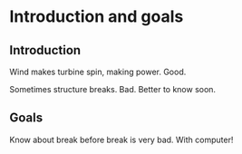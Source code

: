 # Introduction and goals
## Introduction
Wind makes turbine spin, making power. Good.

Sometimes structure breaks. Bad. Better to know soon.

## Goals
Know about break before break is very bad. With computer!
